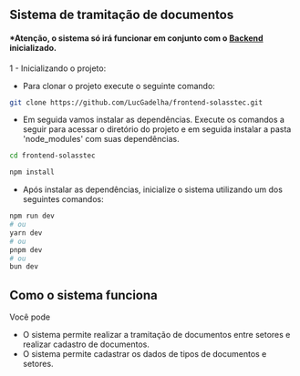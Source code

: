 ## Sistema de tramitação de documentos
#### *Atenção, o sistema só irá funcionar em conjunto com o [Backend](https://github.com/LucGadelha/backend-solasstec) inicializado.

1 - Inicializando o projeto:

- Para clonar o projeto execute o seguinte comando:

```bash
git clone https://github.com/LucGadelha/frontend-solasstec.git
```
- Em seguida vamos instalar as dependências. Execute os comandos a seguir para acessar o diretório do projeto e em seguida instalar a pasta 'node_modules' com suas dependências.
```bash
cd frontend-solasstec
```
```bash
npm install
```
- Após instalar as dependências, inicialize o sistema utilizando um dos seguintes comandos:
```bash
npm run dev
# ou
yarn dev
# ou
pnpm dev
# ou
bun dev
```
## Como o sistema funciona

Você pode 
- O sistema permite realizar a tramitação de documentos entre setores e realizar cadastro de documentos.
- O sistema permite cadastrar os dados de tipos de documentos e setores.
